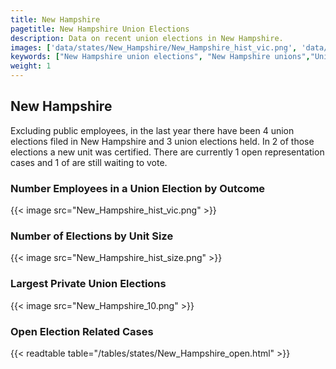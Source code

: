 ```yaml
---
title: New Hampshire
pagetitle: New Hampshire Union Elections
description: Data on recent union elections in New Hampshire.
images: ['data/states/New_Hampshire/New_Hampshire_hist_vic.png', 'data/states/New_Hampshire/New_Hampshire_hist_size.png', 'data/states/New_Hampshire/New_Hampshire_10.png']
keywords: ["New Hampshire union elections", "New Hampshire unions","Union elections"]
weight: 1
---
```

##  New Hampshire

Excluding public employees, in the last year there have been 4 union elections filed in New Hampshire and 3 union elections held. In 2 of those elections a new unit was certified. There are currently 1 open representation cases and 1 of are still waiting to vote.

### Number Employees in a Union Election by Outcome
{{< image src="New_Hampshire_hist_vic.png" >}}

### Number of Elections by Unit Size
{{< image src="New_Hampshire_hist_size.png" >}}

### Largest Private Union Elections
{{< image src="New_Hampshire_10.png" >}}

### Open Election Related Cases
{{< readtable table="/tables/states/New_Hampshire_open.html" >}}

